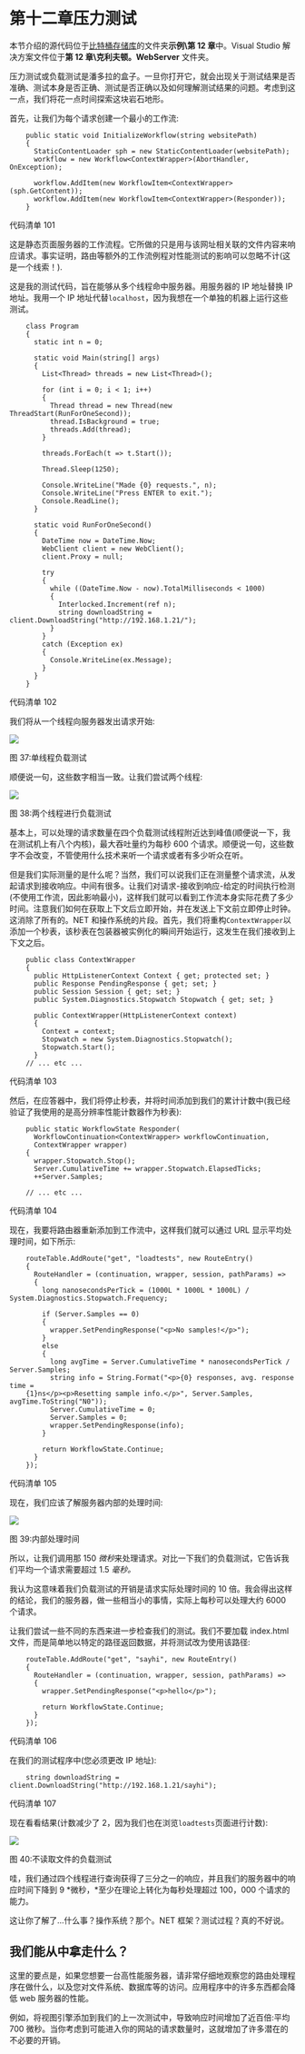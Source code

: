 # 第十二章压力测试

本节介绍的源代码位于[比特桶存储库](https://bitbucket.org/syncfusiontech/web-servers-succinctly)的文件夹**示例\第 12 章**中。Visual Studio 解决方案文件位于**第 12 章\克利夫顿。WebServer** 文件夹。

压力测试或负载测试是潘多拉的盒子。一旦你打开它，就会出现关于测试结果是否准确、测试本身是否正确、测试是否正确以及如何理解测试结果的问题。考虑到这一点，我们将花一点时间探索这块岩石地形。

首先，让我们为每个请求创建一个最小的工作流:

```
    public static void InitializeWorkflow(string websitePath)
    {
      StaticContentLoader sph = new StaticContentLoader(websitePath);
      workflow = new Workflow<ContextWrapper>(AbortHandler, OnException);

      workflow.AddItem(new WorkflowItem<ContextWrapper>(sph.GetContent));
      workflow.AddItem(new WorkflowItem<ContextWrapper>(Responder));
    }

```

代码清单 101

这是静态页面服务器的工作流程。它所做的只是用与该网址相关联的文件内容来响应请求。事实证明，路由等额外的工作流例程对性能测试的影响可以忽略不计(这是一个线索！).

这是我的测试代码，旨在能够从多个线程命中服务器。用服务器的 IP 地址替换 IP 地址。我用一个 IP 地址代替`localhost`，因为我想在一个单独的机器上运行这些测试。

```
    class Program
    {
      static int n = 0;

      static void Main(string[] args)
      {
        List<Thread> threads = new List<Thread>();

        for (int i = 0; i < 1; i++)
        {
          Thread thread = new Thread(new ThreadStart(RunForOneSecond));
          thread.IsBackground = true;
          threads.Add(thread);
        }

        threads.ForEach(t => t.Start());

        Thread.Sleep(1250);

        Console.WriteLine("Made {0} requests.", n);
        Console.WriteLine("Press ENTER to exit.");
        Console.ReadLine();
      }

      static void RunForOneSecond()
      {
        DateTime now = DateTime.Now;
        WebClient client = new WebClient();
        client.Proxy = null;

        try
        {
          while ((DateTime.Now - now).TotalMilliseconds < 1000)
          {
            Interlocked.Increment(ref n);
            string downloadString = client.DownloadString("http://192.168.1.21/");
          }
        }
        catch (Exception ex)
        {
          Console.WriteLine(ex.Message);
        }
      }
    }

```

代码清单 102

我们将从一个线程向服务器发出请求开始:

![](img/image037.png)

图 37:单线程负载测试

顺便说一句，这些数字相当一致。让我们尝试两个线程:

![](img/image038.png)

图 38:两个线程进行负载测试

基本上，可以处理的请求数量在四个负载测试线程附近达到峰值(顺便说一下，我在测试机上有八个内核)，最大吞吐量约为每秒 600 个请求。顺便说一句，这些数字不会改变，不管使用什么技术来听一个请求或者有多少听众在听。

但是我们实际测量的是什么呢？当然，我们可以说我们正在测量整个请求流，从发起请求到接收响应。中间有很多。让我们对请求-接收到响应-给定的时间执行检测(不使用工作流，因此影响最小)，这样我们就可以看到工作流本身实际花费了多少时间。注意我们如何在获取上下文后立即开始，并在发送上下文前立即停止时钟。这消除了所有的。NET 和操作系统的片段。首先，我们将重构`ContextWrapper`以添加一个秒表，该秒表在包装器被实例化的瞬间开始运行，这发生在我们接收到上下文之后。

```
    public class ContextWrapper
    {
      public HttpListenerContext Context { get; protected set; }
      public Response PendingResponse { get; set; }
      public Session Session { get; set; }
      public System.Diagnostics.Stopwatch Stopwatch { get; set; }

      public ContextWrapper(HttpListenerContext context)
      {
        Context = context;
        Stopwatch = new System.Diagnostics.Stopwatch();
        Stopwatch.Start();
      }
    // ... etc ...

```

代码清单 103

然后，在应答器中，我们将停止秒表，并将时间添加到我们的累计计数中(我已经验证了我使用的是高分辨率性能计数器作为秒表):

```
    public static WorkflowState Responder(
      WorkflowContinuation<ContextWrapper> workflowContinuation,
      ContextWrapper wrapper)
    {
      wrapper.Stopwatch.Stop();
      Server.CumulativeTime += wrapper.Stopwatch.ElapsedTicks;
      ++Server.Samples;

    // ... etc ...

```

代码清单 104

现在，我要将路由器重新添加到工作流中，这样我们就可以通过 URL 显示平均处理时间，如下所示:

```
    routeTable.AddRoute("get", "loadtests", new RouteEntry()
    {
      RouteHandler = (continuation, wrapper, session, pathParams) =>
      {
        long nanosecondsPerTick = (1000L * 1000L * 1000L) /             System.Diagnostics.Stopwatch.Frequency;

        if (Server.Samples == 0)
        {
          wrapper.SetPendingResponse("<p>No samples!</p>");
        }
        else
        {
          long avgTime = Server.CumulativeTime * nanosecondsPerTick / Server.Samples;
          string info = String.Format("<p>{0} responses, avg. response time =
    {1}ns</p><p>Resetting sample info.</p>", Server.Samples, avgTime.ToString("N0"));
          Server.CumulativeTime = 0;
          Server.Samples = 0;
          wrapper.SetPendingResponse(info);
        }

        return WorkflowState.Continue;
      }
    });

```

代码清单 105

现在，我们应该了解服务器内部的处理时间:

![](img/image039.png)

图 39:内部处理时间

所以，让我们调用那 150 *微秒*来处理请求。对比一下我们的负载测试，它告诉我们平均一个请求需要超过 1.5 *毫秒。*

我认为这意味着我们负载测试的开销是请求实际处理时间的 10 倍。我会得出这样的结论，我们的服务器，做一些相当小的事情，实际上每秒可以处理大约 6000 个请求。

让我们尝试一些不同的东西来进一步检查我们的测试。我们不要加载 index.html 文件，而是简单地以特定的路径返回数据，并将测试改为使用该路径:

```
    routeTable.AddRoute("get", "sayhi", new RouteEntry()
    {
      RouteHandler = (continuation, wrapper, session, pathParams) =>
      {
        wrapper.SetPendingResponse("<p>hello</p>");

        return WorkflowState.Continue;
      }
    });

```

代码清单 106

在我们的测试程序中(您必须更改 IP 地址):

```
    string downloadString = client.DownloadString("http://192.168.1.21/sayhi");

```

代码清单 107

现在看看结果(计数减少了 2，因为我们也在浏览`loadtests`页面进行计数):

![](img/image040.png)

图 40:不读取文件的负载测试

哇，我们通过四个线程进行查询获得了三分之一的响应，并且我们的服务器中的响应时间下降到 9 *微秒，*至少在理论上转化为每秒处理超过 100，000 个请求的能力。

这让你了解了...什么事？操作系统？那个。NET 框架？测试过程？真的不好说。

## 我们能从中拿走什么？

这里的要点是，如果您想要一台高性能服务器，请非常仔细地观察您的路由处理程序在做什么，以及您对文件系统、数据库等的访问。应用程序中的许多东西都会降低 web 服务器的性能。

例如，将视图引擎添加到我们的上一次测试中，导致响应时间增加了近百倍:平均 700 微秒。当你考虑到可能进入你的网站的请求数量时，这就增加了许多潜在的不必要的开销。